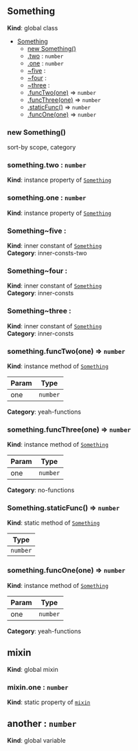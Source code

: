 <a name="Something"></a>
## Something
**Kind**: global class  

* [Something](#Something)
    * [new Something()](#new_Something_new)
    * [.two](#Something+two) : `number`
    * [.one](#Something+one) : `number`
    * [~five](#Something..five) : 
    * [~four](#Something..four) : 
    * [~three](#Something..three) : 
    * [.funcTwo(one)](#Something+funcTwo) ⇒ `number`
    * [.funcThree(one)](#Something+funcThree) ⇒ `number`
    * [.staticFunc()](#Something.staticFunc) ⇒ `number`
    * [.funcOne(one)](#Something+funcOne) ⇒ `number`


<a name="new_Something_new"></a>
### new Something()
sort-by scope, category


<a name="Something+two"></a>
### something.two : `number`
**Kind**: instance property of [`Something`](#Something)


<a name="Something+one"></a>
### something.one : `number`
**Kind**: instance property of [`Something`](#Something)


<a name="Something..five"></a>
### Something~five : 
**Kind**: inner constant of [`Something`](#Something)  
**Category**: inner-consts-two


<a name="Something..four"></a>
### Something~four : 
**Kind**: inner constant of [`Something`](#Something)  
**Category**: inner-consts


<a name="Something..three"></a>
### Something~three : 
**Kind**: inner constant of [`Something`](#Something)  
**Category**: inner-consts


<a name="Something+funcTwo"></a>
### something.funcTwo(one) ⇒ `number`
**Kind**: instance method of [`Something`](#Something)  

| Param | Type     |
| ----- | -------- |
| one   | `number` |


**Category**: yeah-functions


<a name="Something+funcThree"></a>
### something.funcThree(one) ⇒ `number`
**Kind**: instance method of [`Something`](#Something)  

| Param | Type     |
| ----- | -------- |
| one   | `number` |


**Category**: no-functions


<a name="Something.staticFunc"></a>
### Something.staticFunc() ⇒ `number`
**Kind**: static method of [`Something`](#Something)  

| Type     |
| -------- |
| `number` |


<a name="Something+funcOne"></a>
### something.funcOne(one) ⇒ `number`
**Kind**: instance method of [`Something`](#Something)  

| Param | Type     |
| ----- | -------- |
| one   | `number` |


**Category**: yeah-functions


<a name="mixin"></a>
## mixin
**Kind**: global mixin


<a name="mixin.one"></a>
### mixin.one : `number`
**Kind**: static property of [`mixin`](#mixin)


<a name="another"></a>
## another : `number`
**Kind**: global variable


